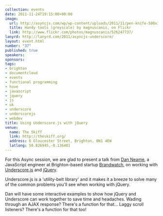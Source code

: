 ```yaml
---
collection: events
date: 2011-11-24T19:15:00+00:00
image: 
  url: http://asyncjs.com/wp/wp-content/uploads/2011/11/pen-knife-500x345.jpg
  title: Handy tools (greyscale) by magnuscanis, on Flickr
  link: http://www.flickr.com/photos/magnuscanis/526247737/
lanyrd: http://lanyrd.com/2011/asyncjs-underscore/
layout: event.html
number: "37"
published: true
speakers: 
sponsors: 
tags: 
- brighton
- documentcloud
- events
- functional programming
- hove
- javascript
- jquery
- js
- uk
- underscore
- underscorejs
- webdev
title: Using Underscore.js with jQuery
venue: 
  name: The Skiff
  link: http://theskiff.org/
  address: 6 Gloucester Street, Brighton, BN1 4EW
  latlong: 50.826945,-0.136401
---
```


<p>For this Async session, we are glad to present a talk from <a href="http://www.linkedin.com/pub/daniel-neame/8/a50/7b8">Dan Neame</a>, a JavaScript engineer at Brighton-based startup <a href="http://www.brandwatch.com">Brandwatch</a>, on <span class="summary">working with <a href="http://documentcloud.github.com/underscore/">Underscore.js</a> and <a href="http://jquery.com">jQuery</a></span>.</p>
 
<p>Underscore.js is a 'utility-belt library' and it makes it a breeze to solve many of the common problems you'll see when working with jQuery.</p>

<p>Dan will have some interactive examples to show how jQuery and Underscore can work together to save time and headaches. Wading through an AJAX response? There's a function for that... Laggy scroll listeners? There's a function for that too!</p>
